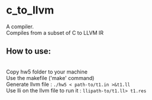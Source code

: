 # c_to_llvm
A compiler. 
<br>Compiles from a subset of C to LLVM IR
## How to use:
  <br> Copy hw5 folder to your machine
  <br> Use the makefile ('make' command)
  <br> Generate llvm file : `./hw5 < path-to/t1.in >&t1.ll`
  <br> Use lli on the llvm file to run it : `llipath-to/t1.ll> t1.res` 
